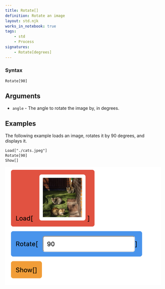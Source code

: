 ```yaml
---
title: Rotate[]
definition: Rotate an image
layout: std.njk
works_in_notebook: true
tags:
    - std
    - Process
signatures:
    - Rotate[degrees]
---
```


### Syntax

```
Rotate[90]
```

## Arguments

- `angle` - The angle to rotate the image by, in degrees.

## Examples

The following example loads an image, rotates it by 90 degrees, and displays it.

```
Load["./cats.jpeg"]
Rotate[90]
Show[]
```

![Rotate code example](/assets/rotate_code.png)